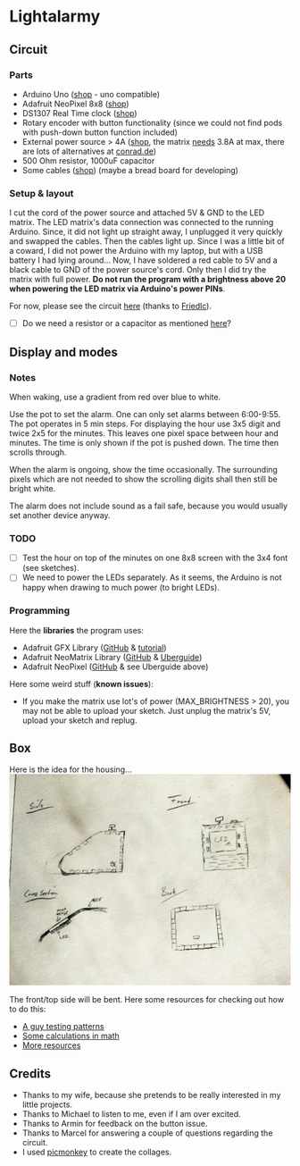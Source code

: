 # Lightalarmy

## Circuit

### Parts

- Arduino Uno ([shop](http://www.amazon.de/SainSmart-Kompatibel-Entwicklungsbrett-ATmega328P-enthaltend/dp/B00760RLFO/ref=sr_1_6?ie=UTF8&qid=1425220236&sr=8-6&keywords=Sainsmart) - uno compatible)
- Adafruit NeoPixel 8x8 ([shop](http://www.flikto.de/products/adafruit-neopixel-neomatrix-8x8-64-rgb-led-pixel-matrix))
- DS1307 Real Time clock ([shop](http://www.amazon.de/DS1307-AT24C32-Module-Arduino-Mega2560/dp/B00G6B6MGS/ref=sr_1_6?ie=UTF8&qid=1425019440&sr=8-6&keywords=Ds1307))
- Rotary encoder with button functionality (since we could not find pods with push-down button function included)
- External power source > 4A ([shop](http://www.amazon.de/dp/B004S7U4IO), the matrix [needs](https://learn.adafruit.com/adafruit-neopixel-uberguide/power) 3.8A at max, there are lots of alternatives at [conrad.de](http://conrad.de))
- 500 Ohm resistor, 1000uF capacitor
- Some cables ([shop](http://www.amazon.de/dp/B00PXBVRZS)) (maybe a bread board for developing)

### Setup & layout

I cut the cord of the power source and attached 5V & GND to the LED matrix. The LED matrix's data connection was connected to the running Arduino. Since, it did not light up straight away, I unplugged it very quickly and swapped the cables. Then the cables light up. Since I was a little bit of a coward, I did not power the Arduino with my laptop, but with a USB battery I had lying around... Now, I have soldered a red cable to 5V and a black cable to GND of the power source's cord. Only then I did try the matrix with full power. **Do not run the program with a brightness above 20 when powering the LED matrix via Arduino's power PINs**.

For now, please see the circuit [here](http://www.instructables.com/file/F7F8GS5HRCK17ZT) (thanks to [Friedlc](http://www.instructables.com/id/25D-Edge-Lighting-Pixel-LED-Cube/step4/Wire-them-up/)).

* [ ] Do we need a resistor or a capacitor as mentioned [here](https://learn.adafruit.com/adafruit-neopixel-uberguide/power)?

## Display and modes

### Notes

When waking, use a gradient from red over blue to white.

Use the pot to set the alarm. One can only set alarms between 6:00-9:55. The pot operates in 5 min steps. For displaying the hour use 3x5 digit and twice 2x5 for the minutes. This leaves one pixel space between hour and minutes.
The time is only shown if the pot is pushed down. The time then scrolls through.

When the alarm is ongoing, show the time occasionally. The surrounding pixels which are not needed to show the scrolling digits shall then still be bright white.

The alarm does not include sound as a fail safe, because you would usually set another device anyway.

### TODO

- [ ] Test the hour on top of the minutes on one 8x8 screen with the 3x4 font (see sketches).
- [ ] We need to power the LEDs separately. As it seems, the Arduino is not happy when drawing to much power (to bright LEDs).

### Programming

Here the **libraries** the program uses:

- Adafruit GFX Library ([GitHub](https://github.com/adafruit/Adafruit-GFX-Library) & [tutorial](https://learn.adafruit.com/adafruit-gfx-graphics-library/overview))
- Adafruit NeoMatrix Library ([GitHub](https://github.com/adafruit/Adafruit_NeoMatrix) & [Uberguide](https://learn.adafruit.com/adafruit-neopixel-uberguide/neomatrix-library))
- Adafruit NeoPixel ([GitHub](https://github.com/adafruit/Adafruit_NeoPixel) & see Uberguide above)

Here some weird stuff (**known issues**):

- If you make the matrix use lot's of power (MAX_BRIGHTNESS > 20), you may not be able to upload your sketch. Just unplug the matrix's 5V, upload your sketch and replug.

## Box

Here is the idea for the housing...
![box](https://raw.githubusercontent.com/motine/lightalarmy/master/studies/box-retro.jpg)

The front/top side will be bent. Here some resources for checking out how to do this:

* [A guy testing patterns](http://m.instructables.com/id/Curved-laser-bent-wood/?ALLSTEPS)
* [Some calculations in math](http://www.deferredprocrastination.co.uk/blog/2012/minimum-bend-radius/)
* [More resources](http://www.deferredprocrastination.co.uk/blog/category/def-proc/lattice-hinges/)


## Credits

* Thanks to my wife, because she pretends to be really interested in my little projects.
* Thanks to Michael to listen to me, even if I am over excited.
* Thanks to Armin for feedback on the button issue.
* Thanks to Marcel for answering a couple of questions regarding the circuit.
* I used [picmonkey](http://www.picmonkey.com/) to create the collages.
